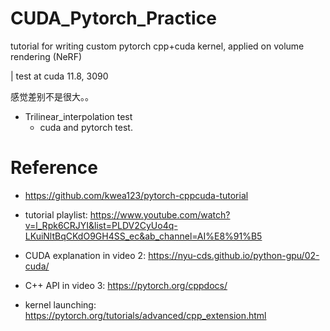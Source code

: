 # CUDA_Pytorch_Practice
tutorial for writing custom pytorch cpp+cuda kernel, applied on volume rendering (NeRF)

| test at cuda 11.8, 3090

感觉差别不是很大。。


- Trilinear_interpolation test
  - cuda and pytorch test.


# Reference
- https://github.com/kwea123/pytorch-cppcuda-tutorial

- tutorial playlist: https://www.youtube.com/watch?v=l_Rpk6CRJYI&list=PLDV2CyUo4q-LKuiNltBqCKdO9GH4SS_ec&ab_channel=AI%E8%91%B5

- CUDA explanation in video 2: https://nyu-cds.github.io/python-gpu/02-cuda/

- C++ API in video 3: https://pytorch.org/cppdocs/

- kernel launching: https://pytorch.org/tutorials/advanced/cpp_extension.html